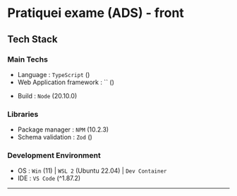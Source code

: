 # Pratiquei exame (ADS) - front

<!-- <explicação do projeto> -->

## Tech Stack

### Main Techs

-   Language : `TypeScript` ()
-   Web Application framework : `` ()
<!-- -   Database : `MySQL` () -->
<!-- -   Object-Relational Mapping (ORM) : `Prisma` () -->
-   Build : `Node` (20.10.0)

### Libraries

-   Package manager : `NPM` (10.2.3)
-   Schema validation : `Zod` ()
<!-- -   API documentation : `tsoa` () | `OpenAPI` () -->
<!-- -   Technical documentation : `Compodoc` (?) -->

### Development Environment

-   OS : `Win` (11) | `WSL 2` (Ubuntu 22.04) | `Dev Container`
-   IDE : `VS Code` (^1.87.2)

---
